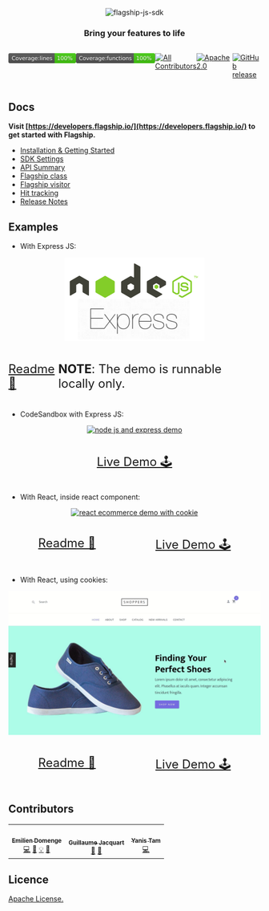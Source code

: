 <p align="center">

<img  src="https://mk0abtastybwtpirqi5t.kinstacdn.com/wp-content/uploads/picture-solutions-persona-product-flagship.jpg"  width="211"  height="182"  alt="flagship-js-sdk"  />

</p>

<h3 align="center">Bring your features to life</h3>

<div style='display: flex; justify-content: space-around;'>

![flagship-js-sdk-coverage_lines](badges/badge-lines.svg)

![flagship-js-sdk-functions](badges/badge-functions.svg)

<!-- ALL-CONTRIBUTORS-BADGE:START - Do not remove or modify this section -->
[![All Contributors](https://img.shields.io/badge/all_contributors-3-orange.svg?style=flat-square)](#contributors-)
<!-- ALL-CONTRIBUTORS-BADGE:END -->

[![Apache2.0](https://img.shields.io/badge/License-Apache%202.0-blue.svg)](http://www.apache.org/licenses/LICENSE-2.0)

[![GitHub release](https://img.shields.io/github/v/release/abtasty/flagship-js-sdk.svg)](https://github.com/abtasty/flagship-js-sdk/releases)

</div>

## Docs

**Visit [https://developers.flagship.io/](https://developers.flagship.io/) to get started with Flagship.**

-   [Installation & Getting Started](https://developers.flagship.io/js/v2.1.x/#getting-started)
-   [SDK Settings](https://developers.flagship.io/js/v2.1.x/#sdk-settings)
-   [API Summary](https://developers.flagship.io/js/v2.1.x/#js-sdk-features)
-   [Flagship class](https://developers.flagship.io/js/v2.1.x/#i-flagship-i-class-1)
-   [Flagship visitor](https://developers.flagship.io/js/v2.1.x/#i-flagshipvisitor-i-class-1)
-   [Hit tracking](https://developers.flagship.io/js/v2.1.x/#hits)
-   [Release Notes](https://github.com/abtasty/flagship-js-sdk/blob/master/RELEASENOTES.md)

## Examples

-   With Express JS:

<p align="center">
<a href="examples/api-server/README.md">
<img width="280" src="./doc/nodeJSandExpress.png" alt="node js and express demo" width="600"/>
</a>
</p>

<div style="display: flex; justify-content: space-around; font-size: 24px">

[Readme 📖](examples/api-server/README.md)

**NOTE**: The demo is runnable locally only.

</div>

-   CodeSandbox with Express JS:

<p align="center">
<a href="https://codesandbox.io/s/flagship-js-sdk-server-example-zuusm">
<img width="180" src="https://pbs.twimg.com/profile_images/1171375829382774784/70ZgE-ke_400x400.png" alt="node js and express demo" width="600"/>
</a>
</p>

<div style="display: flex; justify-content: space-around; font-size: 24px">

[Live Demo 🕹](https://codesandbox.io/s/flagship-js-sdk-server-example-zuusm)

</div>

-   With React, inside react component:

<p align="center">
<a href="https://abtasty.github.io/flagship-js-sdk/">
<img src="./doc/react-with-sdk-js.gif" alt="react ecommerce demo with cookie" width="600"/>
</a>
</p>

<div style="display: flex; justify-content: space-around; font-size: 24px">

[Readme 📖](examples/react-app/README.md)

[Live Demo 🕹](https://abtasty.github.io/flagship-js-sdk/)

</div>

-   With React, using cookies:

<p align="center">
<a href="https://react-ecommerce-demo.internal.flagship.io/">
<img src="./doc/react-ecommerce-demo.gif" alt="react ecommerce demo with cookie" width="600"/>
</a>
</p>

<div style="display: flex; justify-content: space-around; font-size: 24px">

[Readme 📖](https://github.com/abtasty/flagship-react-sdk/tree/master/examples/react-ecommerce-demo)

[Live Demo 🕹](https://react-ecommerce-demo.internal.flagship.io/)

</div>

## Contributors

<!-- ALL-CONTRIBUTORS-LIST:START - Do not remove or modify this section -->
<!-- prettier-ignore-start -->
<!-- markdownlint-disable -->
<table>
  <tr>
    <td align="center"><a href="https://www.domenge.fr/"><img src="https://avatars0.githubusercontent.com/u/15636263?v=4?s=100" width="100px;" alt=""/><br /><sub><b>Emilien Domenge</b></sub></a><br /><a href="https://github.com/abtasty/flagship-js-sdk/commits?author=Emidomenge" title="Code">💻</a> <a href="https://github.com/abtasty/flagship-js-sdk/commits?author=Emidomenge" title="Documentation">📖</a> <a href="#example-Emidomenge" title="Examples">💡</a> <a href="#maintenance-Emidomenge" title="Maintenance">🚧</a></td>
    <td align="center"><a href="https://github.com/guillaumejacquart"><img src="https://avatars2.githubusercontent.com/u/5268752?v=4?s=100" width="100px;" alt=""/><br /><sub><b>Guillaume Jacquart</b></sub></a><br /><a href="https://github.com/abtasty/flagship-js-sdk/issues?q=author%3Aguillaumejacquart" title="Bug reports">🐛</a> <a href="https://github.com/abtasty/flagship-js-sdk/pulls?q=is%3Apr+reviewed-by%3Aguillaumejacquart" title="Reviewed Pull Requests">👀</a></td>
    <td align="center"><a href="https://yanistam.me/"><img src="https://avatars1.githubusercontent.com/u/11974574?v=4?s=100" width="100px;" alt=""/><br /><sub><b>Yanis Tam</b></sub></a><br /><a href="https://github.com/abtasty/flagship-js-sdk/commits?author=Madorakkusu" title="Code">💻</a></td>
  </tr>
</table>

<!-- markdownlint-enable -->
<!-- prettier-ignore-end -->
<!-- ALL-CONTRIBUTORS-LIST:END -->

## Licence

[Apache License.](https://github.com/abtasty/flagship-js-sdk/blob/master/LICENSE)
